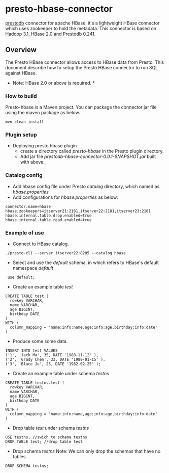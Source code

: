 # presto-hbase-connector
[prestodb](https://prestodb.io/) connector for apache HBase, it's a lightweight HBase connector which uses zookeeper to hold the metadata. This connector is based on Hadoop 3.1, HBase 2.0 and Prestodb 0.241. 

## Overview
The Presto HBase connector allows access to HBase data from Presto. This document describe how to setup the Presto HBase connector to run SQL against HBase.
* Note:    HBase 2.0 or above is required. *

###  How to build

Presto-hbase is a Maven project. You can package the connector jar file using the maven package as below.
```
mvn clean install

```

### Plugin setup
- Deploying presto hbase plugin
  - create a directory called *presto-hbase* in the Presto plugin directory.
  - Add  jar file *prestodb-hbase-connector-0.0.1-SNAPSHOT.jar* built with above.

### Catalog config
- Add hbase config file under Presto *catalog* directory, which named as *hbase.properties* 
- Add configurations for *hbase.properties* as below:
```
connector.name=hbase
hbase.zookeepers=itserver21:2181,itserver22:2181,itserver23:2181
hbase.internal.table.drop.enabled=true
hbase.internal.table.read.enabled=true

```
### Example of use
- Connect to HBase catalog. 
```
./presto-cli --server itserver22:8285 --catalog hbase

```
- Select and use the *default* schema, in which refers to HBase's default namespace *default*
```
 use default;
```
- Create an example  table *test*

```
CREATE TABLE test (
  rowkey VARCHAR,
  name VARCHAR,
  age BIGINT,
  birthday DATE
)
WITH (
  column_mapping = 'name:info:name,age:info:age,birthday:info:date'
)
```

- Produce some some data.
```
INSERT INTO test VALUES
('1', 'Jack Ma', 35, DATE '1988-11-12' ),
('2', 'Grady Chen', 33, DATE '1989-01-15' ),
('3', 'Bluce Ju', 23, DATE '1982-02-25' );
```

- Create an example table under schema *testns*
```
CREATE TABLE testns.test (
  rowkey VARCHAR,
  name VARCHAR,
  age BIGINT,
  birthday DATE
)
WITH (
  column_mapping = 'name:info:name,age:info:age,birthday:info:date'
)
```
- Drop table *test* under schema *testns*
```
USE testns; //swich to schema testns
DROP TABLE test; //drop table test
```
- Drop schema *testns*
   Note: We can only drop the schemas that have no tables.

```
DROP SCHEMA testns;

```
